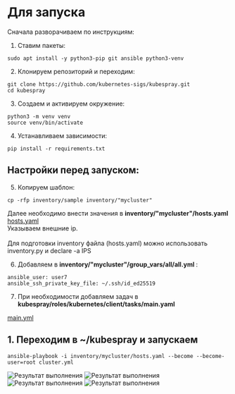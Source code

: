 # Для запуска

Сначала разворачиваем по инструкциям:
1. Ставим пакеты:
```
sudo apt install -y python3-pip git ansible python3-venv
```
2. Клонируем репозиторий и переходим:
```
git clone https://github.com/kubernetes-sigs/kubespray.git
cd kubespray
```
3. Создаем и активируем окружение:
```
python3 -m venv venv
source venv/bin/activate
```
4. Устанавливаем зависимости:
```
pip install -r requirements.txt
```
## Настройки перед запуском:

5. Копируем шаблон:
```
cp -rfp inventory/sample inventory/"mycluster"
```
Далее необходимо внести значения в <b> inventory/"mycluster"/hosts.yaml </b> <br>
[hosts.yaml]() <br>
Указываем внешние ip. <br><br>
Для подготовки inventory файла (hosts.yaml) можно использовать inventory.py и declare -a IPS <br>

6. Добавляем в <b> inventory/"mycluster"/group_vars/all/all.yml </b> :
```
ansible_user: user7
ansible_ssh_private_key_file: ~/.ssh/id_ed25519
```
7. При необходимости добавляем задач в <b> kubespray/roles/kubernetes/client/tasks/main.yaml </b>

[main.yml]()

## 1.  Переходим в ~/kubespray и запускаем

```
ansible-playbook -i inventory/mycluster/hosts.yaml --become --become-user=root cluster.yml
```

![Результат выполнения]()
![Результат выполнения]()
![Результат выполнения]()
![Результат выполнения]()
